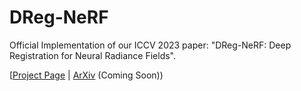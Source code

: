 # DReg-NeRF
Official Implementation of our ICCV 2023 paper: "DReg-NeRF: Deep Registration for Neural Radiance Fields".

[[Project Page](https://aibluefisher.github.io/DReg-NeRF/) | [ArXiv]() (Coming Soon))
